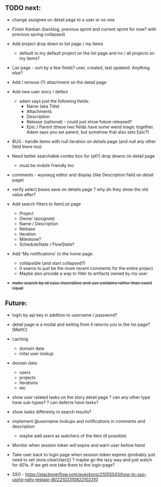
## TODO next:

- change assignee on detail page to a user or no one

- Finish Kanban (backlog, previous sprint and current sprint for now? with previous spring collapsed)

- Add project drop down to list page / my items
    - default to my default project on the list page and no / all projects on my items?

- List page - sort by a few fields? user, created, last updated. Anything else?

- Add / remove (?) attachment on the detail page 

- Add new user story / defect 
    - adam says just the following fields:
       - Name (aka Title)
       - Attachments
       - Description
       - Release (optional) - could just show future released?
       - Epic / Parent (these two fields have some weird magic together. Adam says you set parent, but somehow that also sets Epic?)


- BUG : handle items with null iteration on details page (and null any other field there too)

- Need better searchable combo box for (all?) drop downs on detail page
    - must be mobile friendly too

- comments - wysiwyg editor and display (like Description field on detail page) 

- verify select boxes save on details page
   ? why do they show the old value after?


- Add search filters to ItemList page 
  - Project
  - Owner (assignee)
  - Name / Description
  - Release
  - Iteration
  - Milestone?
  - ScheduleState / FlowState? 

- Add 'My notifications' to the home page.
    - collapsible (and start collapsed?)
    - It seems to just be the more recent comments for the entire project
    - Maybe also provide a way to filter to artifacts owned by my user


- ~~make search by id case insensitive and use contains rather than exact equal~~



## Future:

- login by api key in addition to username / password?
- detail page is a modal and exiting from it returns you to the list page? [MattC]
- caching
    - domain data
    - inital user lookup
- domain data 
    - users
    - projects 
    - iterations
    - etc
- show user related tasks on the story detail page
   ? can any other type have sub-types? 
   ? can defects have tasks?
- show tasks differenty in search results?   
- implement @username lookups and notifications in comments and description
   - maybe add users as watchers of the item (if possible)
- Monitor when session token will expire and warn user before hand
- Take user back to login page when session token expires (probably just need to set store.clearUser())
    ? maybe go the lazy way and just watch for 401s. If we get one take them to the login page?

- SSO - https://stackoverflow.com/questions/21055043/how-to-sso-using-rally-restapi-dll/22102310#22102310

  
